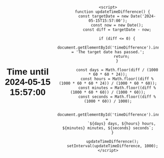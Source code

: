 <!DOCTYPE html>
<html lang="en">
<head>
    <meta charset="UTF-8">
    <meta name="viewport" content="width=device-width, initial-scale=1.0">
    <title>Time Difference</title>
    <style>
        body {
            font-family: Arial, sans-serif;
            display: flex;
            justify-content: center;
            align-items: center;
            height: 100vh;
            margin: 0;
            text-align: center;
        }
    </style>
</head>
<body>
    <div>
        <h1>Time until 2024-05-15 15:57:00</h1>
        <p id="timeDifference"></p>
    </div>

    <script>
        function updateTimeDifference() {
            const targetDate = new Date('2024-05-15T15:57:00');
            const now = new Date();
            const diff = targetDate - now;

            if (diff <= 0) {
                document.getElementById('timeDifference').innerText = 'The target date has passed.';
                return;
            }

            const days = Math.floor(diff / (1000 * 60 * 60 * 24));
            const hours = Math.floor((diff % (1000 * 60 * 60 * 24)) / (1000 * 60 * 60));
            const minutes = Math.floor((diff % (1000 * 60 * 60)) / (1000 * 60));
            const seconds = Math.floor((diff % (1000 * 60)) / 1000);

            document.getElementById('timeDifference').innerText = 
                `${days} days, ${hours} hours, ${minutes} minutes, ${seconds} seconds`;
        }

        updateTimeDifference();
        setInterval(updateTimeDifference, 1000);
    </script>
</body>
</html>
